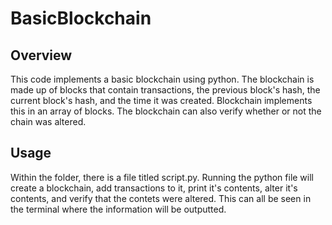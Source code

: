 # BasicBlockchain
## Overview
This code implements a basic blockchain using python. The blockchain is made up of blocks that contain transactions, the previous block's hash, the current block's hash, and the
time it was created. Blockchain implements this in an array of blocks. The blockchain can also verify whether or not the chain was altered.

## Usage
Within the folder, there is a file titled script.py. Running the python file will create a blockchain, add transactions to it, print it's contents, alter it's contents, 
and verify that the contets were altered. This can all be seen in the terminal where the information will be outputted. 
